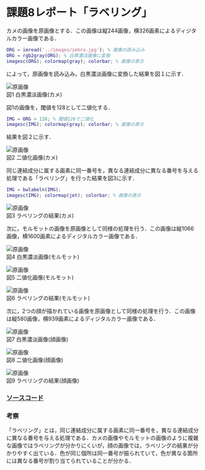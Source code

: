 # 課題8レポート「ラベリング」

カメの画像を原画像とする．この画像は縦244画像，横326画素によるディジタルカラー画像である．

```matlab
ORG = imread('../images/zebra.jpg'); % 画像の読み込み
ORG = rgb2gray(ORG); % 白黒濃淡画像に変換
imagesc(ORG); colormap(gray); colorbar; % 画像の表示
```

によって，原画像を読み込み，白黒濃淡画像に変換した結果を図１に示す．

![原画像](https://github.com/suke123/matlab_image_processing/blob/master/%E8%AA%B2%E9%A1%8C8/images/kame0.png)  
図1 白黒濃淡画像(カメ)

図1の画像を，閾値を128として二値化する．
```matlab
IMG = ORG > 128; % 閾値128で二値化
imagesc(IMG); colormap(gray); colorbar; % 画像の表示
```
結果を図２に示す．

![原画像](https://github.com/suke123/matlab_image_processing/blob/master/%E8%AA%B2%E9%A1%8C8/images/kame_after1.png)  
図2 二値化画像(カメ)

同じ連結成分に属する画素に同一番号を，異なる連結成分に異なる番号を与える処理である「ラベリング」を行った結果を図3に示す．
```matlab
IMG = bwlabeln(IMG);
imagesc(IMG); colormap(jet); colorbar; % 画像の表示
```

![原画像](https://github.com/suke123/matlab_image_processing/blob/master/%E8%AA%B2%E9%A1%8C8/images/kame_after2.png)  
図3 ラベリングの結果(カメ)


次に，モルモットの画像を原画像として同様の処理を行う．この画像は縦1066画像，横1600画素によるディジタルカラー画像である．

![原画像](https://github.com/suke123/matlab_image_processing/blob/master/%E8%AA%B2%E9%A1%8C8/images/molmot0.png)  
図4 白黒濃淡画像(モルモット)

![原画像](https://github.com/suke123/matlab_image_processing/blob/master/%E8%AA%B2%E9%A1%8C8/images/molmot_after1.png)  
図5 二値化画像(モルモット)

![原画像](https://github.com/suke123/matlab_image_processing/blob/master/%E8%AA%B2%E9%A1%8C8/images/molmot_after2.png)  
図6 ラベリングの結果(モルモット)

次に，2つの顔が描かれている画像を原画像として同様の処理を行う．この画像は縦580画像，横939画素によるディジタルカラー画像である．

![原画像](https://github.com/suke123/matlab_image_processing/blob/master/%E8%AA%B2%E9%A1%8C8/images/labeling0.png)  
図7 白黒濃淡画像(顔画像)

![原画像](https://github.com/suke123/matlab_image_processing/blob/master/%E8%AA%B2%E9%A1%8C8/images/labeling_after1.png)  
図8 二値化画像(顔画像)

![原画像](https://github.com/suke123/matlab_image_processing/blob/master/%E8%AA%B2%E9%A1%8C8/images/labeling_after2.png)  
図9 ラベリングの結果(顔画像)

### [ソースコード](https://github.com/suke123/matlab_image_processing/blob/master/%E8%AA%B2%E9%A1%8C8/kadai8.m)

### 考察
「ラベリング」とは，同じ連結成分に属する画素に同一番号を，異なる連結成分に異なる番号を与える処理である．カメの画像やモルモットの画像のように複雑な画像ではラベリングが分かりにくいが，顔の画像では，ラベリングの結果が分かりやすく出ている．色が同じ個所は同一番号が振られていて，色が異なる箇所には異なる番号が割り当てられていることが分かる．
